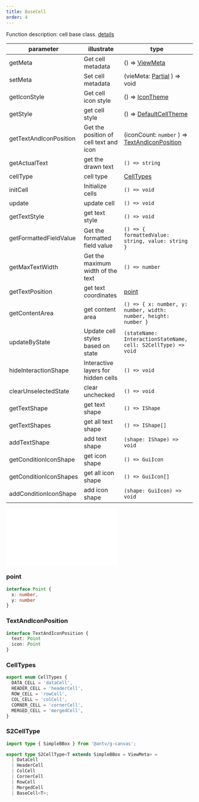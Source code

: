 ```yaml
---
title: BaseCell
order: 4
---
```

Function description: cell base class. [details](https://github.com/antvis/S2/blob/master/packages/s2-core/src/cell/base-cell.ts)

| parameter              | illustrate                             | type                                                                    |
| ---------------------- | -------------------------------------- | ----------------------------------------------------------------------- |
| getMeta                | Get cell metadata                      | () => [ViewMeta](#viewmeta)                                             |
| setMeta                | Set cell metadata                      | (vieMeta: [Partial<ViewMeta>](#viewmeta) ) => void                               |
| getIconStyle           | Get cell icon style                    | () => [IconTheme](/docs/api/general/S2Theme#icontheme)               |
| getStyle               | get cell style                         | () => [DefaultCellTheme](/docs/api/general/S2Theme#defaultcelltheme) |
| getTextAndIconPosition | Get the position of cell text and icon | (iconCount: `number` ) => [TextAndIconPosition](#textandiconposition)   |
| getActualText          | get the drawn text                     | `() => string`                                                          |
| cellType               | cell type                              | [CellTypes](#celltypes)                                                 |
| initCell               | Initialize cells                       | `() => void`                                                            |
| update                 | update cell                            | `() => void`                                                            |
| getTextStyle           | get text style                         | `() => void`                                                            |
| getFormattedFieldValue | Get the formatted field value          | `() => { formattedValue: string, value: string }`                       |
| getMaxTextWidth        | Get the maximum width of the text      | `() => number`                                                          |
| getTextPosition        | get text coordinates                   | [point](#point)                                                         |
| getContentArea         | get content area                       | `() => { x: number, y: number, width: number, height: number }`         |
| updateByState          | Update cell styles based on state      | `(stateName: InteractionStateName, cell: S2CellType) => void`           |
| hideInteractionShape   | Interactive layers for hidden cells    | `() => void`                                                            |
| clearUnselectedState   | clear unchecked                        | `() => void`                                                            |
| getTextShape | get text shape | `() => IShape` |
| getTextShapes | get all text shape | `() => IShape[]` |
| addTextShape | add text shape | `(shape: IShape) => void` |
| getConditionIconShape | get icon shape | `() => GuiIcon` |
| getConditionIconShapes | get all icon shape | `() => GuiIcon[]` |
| addConditionIconShape | add icon shape | `(shape: GuiIcon) => void` |

<embed src="@/docs/common/view-meta.en.md"></embed>

### point

```ts
interface Point {
  x: number,
  y: number
}
```

### TextAndIconPosition

```ts
interface TextAndIconPosition {
  text: Point
  icon: Point
}
```

### CellTypes

```ts
export enum CellTypes {
  DATA_CELL = 'dataCell',
  HEADER_CELL = 'headerCell',
  ROW_CELL = 'rowCell',
  COL_CELL = 'colCell',
  CORNER_CELL = 'cornerCell',
  MERGED_CELL = 'mergedCell',
}
```

### S2CellType

```ts | pure
import type { SimpleBBox } from '@antv/g-canvas';

export type S2CellType<T extends SimpleBBox = ViewMeta> =
  | DataCell
  | HeaderCell
  | ColCell
  | CornerCell
  | RowCell
  | MergedCell
  | BaseCell<T>;
```
